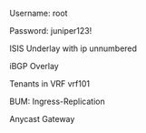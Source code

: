 Username: root

Password: juniper123!


ISIS Underlay with ip unnumbered

iBGP Overlay

Tenants in VRF vrf101

BUM: Ingress-Replication

Anycast Gateway
